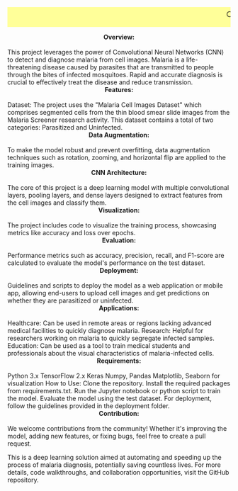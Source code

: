 <marquee bgcolor="#FFFF99" direction="left" style="font-size: 1.5em; padding: 5px;">🔍 Advanced AI for Medical Imaging!</marquee>

<center><b>Overview:</b></center><br>
This project leverages the power of Convolutional Neural Networks (CNN) to detect and diagnose malaria from cell images. Malaria is a life-threatening disease caused by parasites that are transmitted to people through the bites of infected mosquitoes. Rapid and accurate diagnosis is crucial to effectively treat the disease and reduce transmission.

<center><b>Features:</b></center><br>
Dataset: The project uses the "Malaria Cell Images Dataset" which comprises segmented cells from the thin blood smear slide images from the Malaria Screener research activity. This dataset contains a total of two categories: Parasitized and Uninfected.

<center><b>Data Augmentation:</b></center><br> To make the model robust and prevent overfitting, data augmentation techniques such as rotation, zooming, and horizontal flip are applied to the training images.

<center><b>CNN Architecture:</b></center><br> The core of this project is a deep learning model with multiple convolutional layers, pooling layers, and dense layers designed to extract features from the cell images and classify them.

<center><b>Visualization:</b></center><br> The project includes code to visualize the training process, showcasing metrics like accuracy and loss over epochs.

<center><b>Evaluation:</b></center> <br>Performance metrics such as accuracy, precision, recall, and F1-score are calculated to evaluate the model's performance on the test dataset.

<center><b>Deployment:</b></center><br> Guidelines and scripts to deploy the model as a web application or mobile app, allowing end-users to upload cell images and get predictions on whether they are parasitized or uninfected.

<center><b>Applications:</b></center><br>
Healthcare: Can be used in remote areas or regions lacking advanced medical facilities to quickly diagnose malaria.
Research: Helpful for researchers working on malaria to quickly segregate infected samples.
Education: Can be used as a tool to train medical students and professionals about the visual characteristics of malaria-infected cells.
<center><b>Requirements:</b></center><br>
Python 3.x
TensorFlow 2.x
Keras
Numpy, Pandas
Matplotlib, Seaborn for visualization
How to Use:
Clone the repository.
Install the required packages from requirements.txt.
Run the Jupyter notebook or python script to train the model.
Evaluate the model using the test dataset.
For deployment, follow the guidelines provided in the deployment folder.
<center><b>Contribution:</b></center><br>
We welcome contributions from the community! Whether it's improving the model, adding new features, or fixing bugs, feel free to create a pull request.

This is a deep learning solution aimed at automating and speeding up the process of malaria diagnosis, potentially saving countless lives. For more details, code walkthroughs, and collaboration opportunities, visit the GitHub repository.
